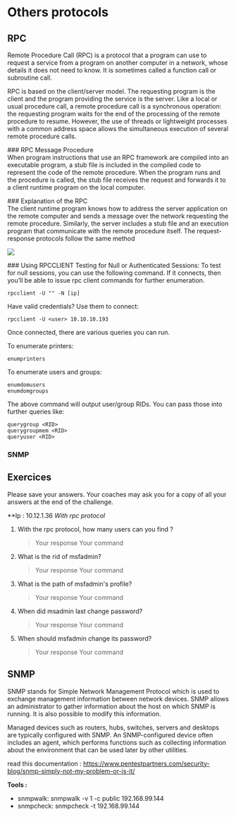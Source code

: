 # Others protocols

## RPC
Remote Procedure Call (RPC) is a protocol that a program can use to request a service from a program on another computer in a network, whose details it does not need to know. It is sometimes called a function call or subroutine call.

RPC is based on the client/server model. The requesting program is the client and the program providing the service is the server. Like a local or usual procedure call, a remote procedure call is a synchronous operation: the requesting program waits for the end of the processing of the remote procedure to resume. However, the use of threads or lightweight processes with a common address space allows the simultaneous execution of several remote procedure calls.

### RPC Message Procedure  
When program instructions that use an RPC framework are compiled into an executable program, a stub file is included in the compiled code to represent the code of the remote procedure. When the program runs and the procedure is called, the stub file receives the request and forwards it to a client runtime program on the local computer.

### Explanation of the RPC  
The client runtime program knows how to address the server application on the remote computer and sends a message over the network requesting the remote procedure. Similarly, the server includes a stub file and an execution program that communicate with the remote procedure itself. The request-response protocols follow the same method

![](https://imgs.developpaper.com/imgs/3373452411-a55f9829e92ecdb2_articlex.png)

### Using RPCCLIENT
Testing for Null or Authenticated Sessions:
To test for null sessions, you can use the following command. If it connects, then you’ll be able to issue rpc client commands for further enumeration.
```
rpcclient -U "" -N [ip]
```

Have valid credentials? Use them to connect:
```
rpcclient -U <user> 10.10.10.193
```
Once connected, there are various queries you can run.

To enumerate printers:
```
enumprinters
```

To enumerate users and groups:
```
enumdomusers
enumdomgroups
```

The above command will output user/group RIDs. You can pass those into further queries like:

```
querygroup <RID>
querygroupmem <RID>
queryuser <RID>
```

### SNMP


## Exercices 


Please save your answers. Your coaches may ask you for a copy of all your answers at the end of the challenge.

**Ip : 10.12.1.36 
*With rpc protocol*
1. With the rpc protocol, how many users can you find ?
    > Your response 
    > Your command 
2. What is the rid of msfadmin?
    > Your response 
    > Your command 
3. What is the path of msfadmin's profile?
    > Your response 
    > Your command 
4. When did msadmin last change password?
    > Your response 
    > Your command 
5. When should msfadmin change its password?
    > Your response 
    > Your command 


## SNMP 
SNMP stands for Simple Network Management Protocol which is used to exchange management information between network devices. SNMP allows an administrator to gather information about the host on which SNMP is running. It is also possible to modify this information.

Managed devices such as routers, hubs, switches, servers and desktops are typically configured with SNMP. An SNMP-configured device often includes an agent, which performs functions such as collecting information about the environment that can be used later by other utilities.

read this documentation :  https://www.pentestpartners.com/security-blog/snmp-simply-not-my-problem-or-is-it/


**Tools :**
- snmpwalk: snmpwalk -v 1 -c public 192.168.99.144
- snmpcheck: snmpcheck -t 192.168.99.144




